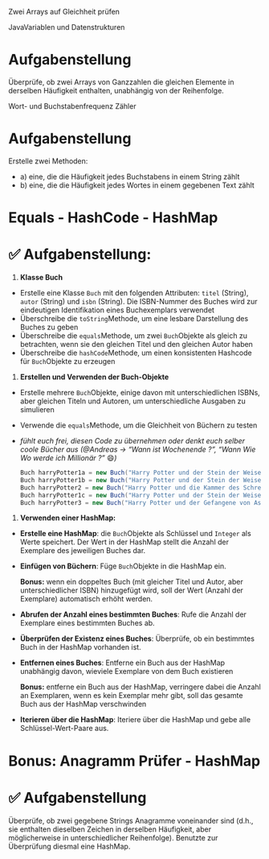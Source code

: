 Zwei Arrays auf Gleichheit prüfen

JavaVariablen und Datenstrukturen

# Aufgabenstellung

Überprüfe, ob zwei Arrays von Ganzzahlen die gleichen Elemente in derselben Häufigkeit enthalten, unabhängig von der
Reihenfolge.

Wort- und Buchstabenfrequenz Zähler

# Aufgabenstellung

Erstelle zwei Methoden:

- a) eine, die die Häufigkeit jedes Buchstabens in einem String zählt
- b) eine, die die Häufigkeit jedes Wortes in einem gegebenen Text zählt

# Equals - HashCode - HashMap

# ✅ Aufgabenstellung:

1. **Klasse Buch**

- Erstelle eine Klasse `Buch` mit den folgenden Attributen: `titel` (String), `autor` (String) und `isbn` (String). Die
  ISBN-Nummer des Buches wird zur eindeutigen Identifikation eines Buchexemplars verwendet
- Überschreibe die `toString`Methode, um eine lesbare Darstellung des Buches zu geben
- Überschreibe die `equals`Methode, um zwei `Buch`Objekte als gleich zu betrachten, wenn sie den gleichen Titel und den
  gleichen Autor haben
- Überschreibe die `hashCode`Methode, um einen konsistenten Hashcode für `Buch`Objekte zu erzeugen

1. **Erstellen und Verwenden der Buch-Objekte**

- Erstelle mehrere `Buch`Objekte, einige davon mit unterschiedlichen ISBNs, aber gleichen Titeln und Autoren, um
  unterschiedliche Ausgaben zu simulieren
- Verwende die `equals`Methode, um die Gleichheit von Büchern zu testen
- *fühlt euch frei, diesen Code zu übernehmen oder denkt euch selber coole Bücher aus (@Andreas → “Wann ist
  Wochenende ?”, “Wann Wie Wo werde ich Millionär ?”* 😄*)*

    ```java
    Buch harryPotter1a = new Buch("Harry Potter und der Stein der Weisen", "J.K. Rowling", "978-3-551-55656-6");
    Buch harryPotter1b = new Buch("Harry Potter und der Stein der Weisen", "J.K. Rowling", "978-3-551-55657-3");
    Buch harryPotter2 = new Buch("Harry Potter und die Kammer des Schreckens", "J.K. Rowling", "978-3-551-55658-0");
    Buch harryPotter1c = new Buch("Harry Potter und der Stein der Weisen", "J.K. Rowling", "978-3-551-55656-6");
    Buch harryPotter3 = new Buch("Harry Potter und der Gefangene von Askaban", "J.K. Rowling", "978-3-551-55659-7");
    ```


1. **Verwenden einer HashMap:**

- **Erstelle eine HashMap**: die `Buch`Objekte als Schlüssel und `Integer` als Werte speichert. Der Wert in der HashMap
  stellt die Anzahl der Exemplare des jeweiligen Buches dar.
- **Einfügen von Büchern**: Füge `Buch`Objekte in die HashMap ein.

  **Bonus:** wenn ein doppeltes Buch (mit gleicher Titel und Autor, aber unterschiedlicher ISBN) hinzugefügt wird, soll
  der Wert (Anzahl der Exemplare) automatisch erhöht werden.

- **Abrufen der Anzahl eines bestimmten Buches**: Rufe die Anzahl der Exemplare eines bestimmten Buches ab.
- **Überprüfen der Existenz eines Buches**: Überprüfe, ob ein bestimmtes Buch in der HashMap vorhanden ist.
- **Entfernen eines Buches**: Entferne ein Buch aus der HashMap unabhängig davon, wieviele Exemplare von dem Buch
  existieren

  **Bonus:** entferne ein Buch aus der HashMap, verringere dabei die Anzahl an Exemplaren, wenn es kein Exemplar mehr
  gibt, soll das gesamte Buch aus der HashMap verschwinden

- **Iterieren über die HashMap**: Iteriere über die HashMap und gebe alle Schlüssel-Wert-Paare aus.

# Bonus: Anagramm Prüfer - HashMap

# ✅ Aufgabenstellung

Überprüfe, ob zwei gegebene Strings Anagramme voneinander sind (d.h., sie enthalten dieselben Zeichen in derselben
Häufigkeit, aber möglicherweise in unterschiedlicher Reihenfolge). Benutzte zur Überprüfung diesmal eine HashMap.


